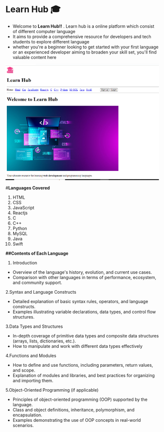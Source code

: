 # Learn Hub 🎓

 - Welcome to **Learn Hub!!** .  Learn hub is a online platform which consist of different computer language
 - It aims to provide a comprehensive resource for developers and tech students to explore different language 
 - whether you're a beginner looking to get started with your first language or an experienced developer aiming to broaden your skill set, you'll find valuable content here
  
  ![screenshot](./images/Screenshot%20.png)   


 #**Languages Covered**

1. HTML
2. CSS
3. JavaScript
4. Reactjs
5. C
6. C++
7. Python
8. MySQL
9. Java
10. Swift
     
      
**##Contents of Each Language**

1. Introduction
    
  - Overview of the language's history, evolution, and current use cases.
   - Comparison with other languages in terms of performance, ecosystem, and community support.

2.Syntax and Language Constructs

- Detailed explanation of basic syntax rules, operators, and language constructs.
- Examples illustrating variable declarations, data types, and control flow structures.
   
3.Data Types and Structures

- In-depth coverage of primitive data types and composite data structures (arrays, lists, dictionaries, etc.).
- How to manipulate and work with different data types effectively
  
 4.Functions and Modules

- How to define and use functions, including parameters, return values, and scope.
 - Explanation of modules and libraries, and best practices for organizing and importing them.
   
5.Object-Oriented Programming (if applicable)

- Principles of object-oriented programming (OOP) supported by the language.
- Class and object definitions, inheritance, polymorphism, and encapsulation.
- Examples demonstrating the use of OOP concepts in real-world scenarios.
  
  
    
    

    
    
    

